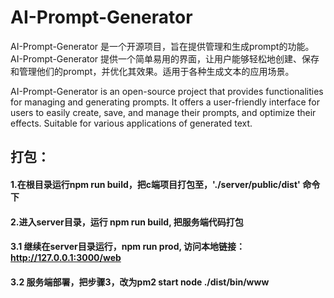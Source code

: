# AI-Prompt-Generator

AI-Prompt-Generator 是一个开源项目，旨在提供管理和生成prompt的功能。AI-Prompt-Generator 提供一个简单易用的界面，让用户能够轻松地创建、保存和管理他们的prompt，并优化其效果。适用于各种生成文本的应用场景。

AI-Prompt-Generator is an open-source project that provides functionalities for managing and generating prompts. It offers a user-friendly interface for users to easily create, save, and manage their prompts, and optimize their effects. Suitable for various applications of generated text.

## 打包：
#### 1.在根目录运行npm run build，把c端项目打包至，'./server/public/dist' 命令下
#### 2.进入server目录，运行 npm run build, 把服务端代码打包
#### 3.1 继续在server目录运行，npm run prod, 访问本地链接：http://127.0.0.1:3000/web

#### 3.2 服务端部署，把步骤3，改为pm2 start node ./dist/bin/www